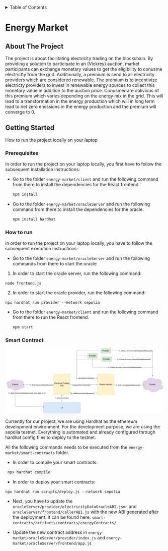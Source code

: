 <!-- Improved compatibility of back to top link: See: https://github.com/othneildrew/Best-README-Template/pull/73 -->
<a name="readme-top"></a>

<!-- TABLE OF CONTENTS -->
<details>
  <summary>Table of Contents</summary>
  <ol>
    <li>
      <a href="#about-the-project">About The Project</a>
    </li>
    <li>
      <a href="#about-the-project">Architecture</a>
    </li>
    <li>
      <a href="#getting-started">Getting Started</a>
      <ul>
        <li><a href="#prerequisites">Frontend</a></li>
        <li><a href="#installation">Oracle</a></li>
        <li><a href="#installation">Smart Contract</a></li>
      </ul>
</details>


# Energy Market

<!-- ABOUT THE PROJECT -->
## About The Project

The project is about facilitating electricity trading on the blockchain.
By providing a solution to participate in an (Vickrey) auction, market participants
can exchange monetary values to get the eligibility to conusme electrictty from the grid.
Additionally, a premium is send to all electricity providers which are considered renewable.
The premium is to incentivize electricty providers to invest in renewable energy sources to collect 
this monetary value in addition to the auction price. Conusmer are oblivious of this premium which varies 
depending on the energy mix in the grid. This will lead to a transformation in the energy production which will in long
term lead to net zero emissions in the energy production and the premium will converge to 0.


<!-- GETTING STARTED -->
## Getting Started

How to run the project locally on your laptop

### Prerequisites

In order to run the project on your laptop locally, you first have to follow the subsequent installation instructions:
* Go to the folder `energy-market/client` and run the following command from there to install the dependencies for the React frontend.
  ```sh
  npm install
  ```
* Go to the folder `energy-market/oracleServer` and run the following command from there to install the dependencies for the oracle.
  ```sh
  npm install hardhat
  ```

### How to run 
In order to run the project on your laptop locally, you have to follow the subsequent execution instructions:
* Go to the folder `energy-market/oracleServer` and run the following commands from there to start the oracle
1. In order to start the oracle server, run the following command:
```
node frontend.js
```
2. In order to start the oracle provider, run the following command:
```
npx hardhat run provider --network sepolia 
```
* Go to the folder `energy-market/client` and run the following command from there to run the React frontend.
  ```sh
  npm start
  ```
### Smart Contract 

![Oracle Architecture](images/oracle_architecture.png)

Currently for our project, we are using Hardhat as the ethereum development environment. For the development purpose, we are using the sepolia testnet. Everything is automated and already configured through hardhat config files to deploy to the testnet.

All the following commands needs to be executed from the `energy-market/smart-contracts` folder.
- In order to compile your smart contracts:
```sh
 npx hardhat compile
```
- In order to deploy your smart contracts:
```
npx hardhat run scripts/deploy.js --network sepolia

```
- Next, you have to update the `oracleServer/provider/electricityDataOracleABI.json` and `oracleServer/frontend/callerABI.js` with the new ABI generated after the deployment. It can be found here: `smart-contracts/artifacts/contracts/energyContracts/`

- Update the new contract address in `energy-market/oracleServer/provider/index.js` and `energy-market/oracleServer/frontend/app.js`


